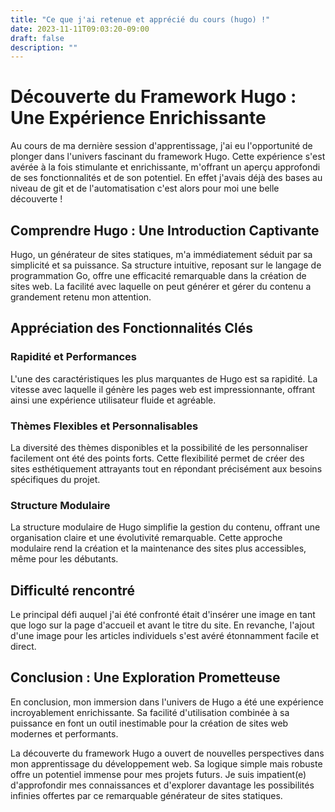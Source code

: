 ```yaml
---
title: "Ce que j'ai retenue et apprécié du cours (hugo) !"
date: 2023-11-11T09:03:20-09:00
draft: false
description: ""
---
```


# Découverte du Framework Hugo : Une Expérience Enrichissante

Au cours de ma dernière session d'apprentissage, j'ai eu l'opportunité de plonger dans l'univers fascinant du framework Hugo. Cette expérience s'est avérée à la fois stimulante et enrichissante, m'offrant un aperçu approfondi de ses fonctionnalités et de son potentiel. En effet j'avais déjà des bases au niveau de git et de l'automatisation c'est alors pour moi une belle découverte !

## Comprendre Hugo : Une Introduction Captivante

Hugo, un générateur de sites statiques, m'a immédiatement séduit par sa simplicité et sa puissance. Sa structure intuitive, reposant sur le langage de programmation Go, offre une efficacité remarquable dans la création de sites web. La facilité avec laquelle on peut générer et gérer du contenu a grandement retenu mon attention.

## Appréciation des Fonctionnalités Clés

### Rapidité et Performances

L'une des caractéristiques les plus marquantes de Hugo est sa rapidité. La vitesse avec laquelle il génère les pages web est impressionnante, offrant ainsi une expérience utilisateur fluide et agréable.

### Thèmes Flexibles et Personnalisables

La diversité des thèmes disponibles et la possibilité de les personnaliser facilement ont été des points forts. Cette flexibilité permet de créer des sites esthétiquement attrayants tout en répondant précisément aux besoins spécifiques du projet.

### Structure Modulaire

La structure modulaire de Hugo simplifie la gestion du contenu, offrant une organisation claire et une évolutivité remarquable. Cette approche modulaire rend la création et la maintenance des sites plus accessibles, même pour les débutants.

## Difficulté rencontré

Le principal défi auquel j'ai été confronté était d'insérer une image en tant que logo sur la page d'accueil et avant le titre du site. En revanche, l'ajout d'une image pour les articles individuels s'est avéré étonnamment facile et direct.

## Conclusion : Une Exploration Prometteuse

En conclusion, mon immersion dans l'univers de Hugo a été une expérience incroyablement enrichissante. Sa facilité d'utilisation combinée à sa puissance en font un outil inestimable pour la création de sites web modernes et performants.

La découverte du framework Hugo a ouvert de nouvelles perspectives dans mon apprentissage du développement web. Sa logique simple mais robuste offre un potentiel immense pour mes projets futurs. Je suis impatient(e) d'approfondir mes connaissances et d'explorer davantage les possibilités infinies offertes par ce remarquable générateur de sites statiques.
